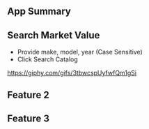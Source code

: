 ## App Summary

## Search Market Value
* Provide make, model, year (Case Sensitive) 
* Click Search Catalog

https://giphy.com/gifs/3tbwcspUyfwfQm1gSi

## Feature 2

## Feature 3
